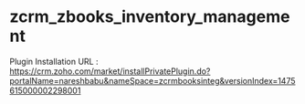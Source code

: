 # zcrm_zbooks_inventory_management
Plugin Installation URL : https://crm.zoho.com/market/installPrivatePlugin.do?portalName=nareshbabu&nameSpace=zcrmbooksinteg&versionIndex=1475615000002298001
